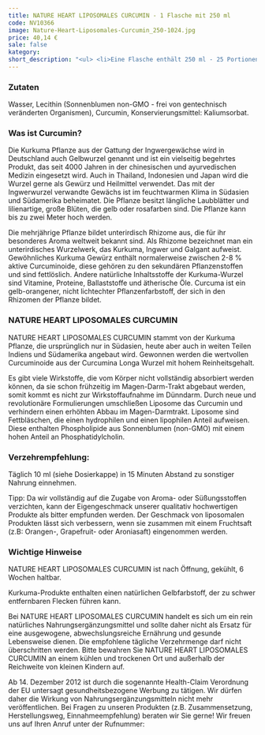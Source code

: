 ```yaml
---
title: NATURE HEART LIPOSOMALES CURCUMIN - 1 Flasche mit 250 ml
code: NV10366
image: Nature-Heart-Liposomales-Curcumin_250-1024.jpg
price: 40,14 €
sale: false
kategory:
short_description: "<ul> <li>Eine Flasche enthält 250 ml - 25 Portionen mit jeweils 10 ml. </li> <li>200 mg Curcumin je Tagesdosis</li> <li>Ohne Süßungsmittel</li> <li>Ohne Geschmacksstoffe</li> <li>Herstellungsort Deutschland</li> <li>Rückstandskontrolliert</li> <li>Die jeweilige aktuelle Chargennummer sowie das Haltbarkeitsdatum finden Sie auf dem NATURE HEART Produktetikett. </li> </ul>"
---
```



<h3>Zutaten</h3>

<p>

Wasser, Lecithin (Sonnenblumen non-GMO -  frei von gentechnisch veränderten Organismen), Curcumin, Konservierungsmittel: Kaliumsorbat.

</p>

 

<h3>Was ist Curcumin?</h3>

<p>

Die Kurkuma Pflanze aus der Gattung der Ingwergewächse wird in Deutschland auch Gelbwurzel genannt und ist ein vielseitig begehrtes Produkt, das seit 4000 Jahren in der chinesischen und ayurvedischen Medizin eingesetzt wird. Auch in Thailand, Indonesien und Japan wird die Wurzel gerne als Gewürz und Heilmittel verwendet. Das mit der Ingwerwurzel verwandte Gewächs ist im feuchtwarmen Klima in Südasien und Südamerika beheimatet. Die Pflanze besitzt längliche Laubblätter und lilienartige, große Blüten, die gelb oder rosafarben sind. Die Pflanze kann bis zu zwei Meter hoch werden.

</p>

<p>

Die mehrjährige Pflanze bildet unterirdisch Rhizome aus, die für ihr besonderes Aroma weltweit bekannt sind. Als Rhizome bezeichnet man ein unterirdisches Wurzelwerk, das Kurkuma, Ingwer und Galgant aufweist. Gewöhnliches Kurkuma Gewürz enthält normalerweise zwischen 2-8 % aktive Curcuminoide, diese gehören zu den sekundären Pflanzenstoffen und sind fettlöslich. Andere natürliche Inhaltsstoffe der Kurkuma-Wurzel sind Vitamine, Proteine, Ballaststoffe und ätherische Öle. Curcuma ist ein gelb-orangener, nicht lichtechter Pflanzenfarbstoff, der sich in den Rhizomen der Pflanze bildet.

</p>

 

<h3>NATURE HEART LIPOSOMALES CURCUMIN</h3>

 

<p>

NATURE HEART LIPOSOMALES CURCUMIN stammt von der Kurkuma Pflanze, die ursprünglich nur in Südasien, heute aber auch in weiten Teilen Indiens und Südamerika angebaut wird. Gewonnen werden die wertvollen Curcuminoide aus der Curcumina Longa Wurzel mit hohem Reinheitsgehalt.

</p>

<p>

Es gibt viele Wirkstoffe, die vom Körper nicht vollständig absorbiert werden können, da sie schon frühzeitig im Magen-Darm-Trakt abgebaut werden, somit kommt es nicht zur Wirkstoffaufnahme im Dünndarm. Durch neue und revolutionäre Formulierungen umschließen Liposome das Curcumin und verhindern einen erhöhten Abbau im Magen-Darmtrakt. Liposome sind Fettbläschen, die einen hydrophilen und einen lipophilen Anteil aufweisen. Diese enthalten Phospholipide aus Sonnenblumen (non-GMO) mit einem hohen Anteil an Phosphatidylcholin.

</p>

 

<h3>Verzehrempfehlung:</h3>

<p>

Täglich 10 ml (siehe Dosierkappe) in 15 Minuten Abstand zu sonstiger Nahrung einnehmen.

</p>

<p>

Tipp: Da wir vollständig auf die Zugabe von Aroma- oder Süßungsstoffen verzichten, kann der Eigengeschmack unserer qualitativ hochwertigen Produkte als bitter empfunden werden. Der Geschmack von liposomalen Produkten lässt sich verbessern, wenn sie zusammen mit einem Fruchtsaft (z.B: Orangen-, Grapefruit- oder Aroniasaft) eingenommen werden.

</p>

 

 

<h3>Wichtige Hinweise</h3>

<p>

NATURE HEART LIPOSOMALES CURCUMIN ist nach Öffnung, gekühlt, 6 Wochen haltbar.

</p>

<p>

Kurkuma-Produkte enthalten einen natürlichen Gelbfarbstoff, der zu schwer entfernbaren Flecken führen kann.

</p>

<p>

Bei NATURE HEART LIPOSOMALES CURCUMIN handelt es sich um ein rein natürliches Nahrungsergänzungsmittel und sollte daher nicht als Ersatz für eine ausgewogene, abwechslungsreiche Ernährung und gesunde Lebensweise dienen. Die empfohlene tägliche Verzehrmenge darf nicht überschritten werden. Bitte bewahren Sie NATURE HEART LIPOSOMALES CURCUMIN an einem kühlen und trockenen Ort und außerhalb der Reichweite von kleinen Kindern auf.

</p>

<p>

Ab 14. Dezember 2012 ist durch die sogenannte Health-Claim Verordnung der EU untersagt gesundheitsbezogene Werbung zu tätigen. Wir dürfen daher die Wirkung von Nahrungsergänzungsmitteln nicht mehr veröffentlichen. Bei Fragen zu unseren Produkten (z.B. Zusammensetzung, Herstellungsweg, Einnahmeempfehlung) beraten wir Sie gerne! Wir freuen uns auf Ihren Anruf unter der Rufnummer:

</p>